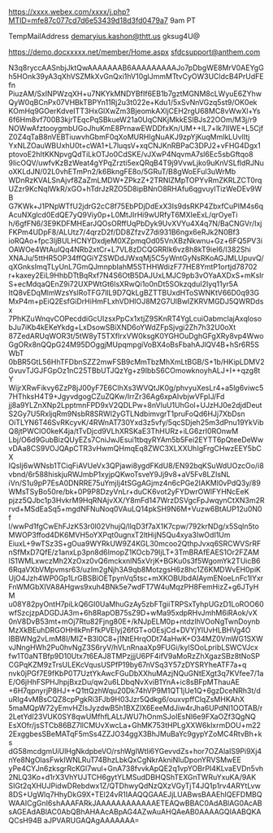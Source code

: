 https://xxxx.webex.com/xxxx/j.php?MTID=mfe87c077cd7d6e53439d18d3fd0479a7 9am PT

TempMailAddress demaryius.kashon@thtt.us gksug4U@

https://demo.docxxxxx.net/member/Home.aspx sfdcsupport@anthem.com

N3q8ryccAASnbjJktQwAAAAAAAB6AAAAAAAAAJo7pDbgWE8MrV0AEYgGh5HOnk39yA3qXhVSZMkXvGnQxi1hV10glJmmMTtvCyOW3UCldcB4PrUdFEfn
PiuzAM/SxINPWzqXH+u7NKYkMNDYBfIf6EB1b7gztMGNM8cLWyuE6ZYhwQyW0qBCnPx07VHBkTBPYn11Rj2u3t022e+Kdu1/5xSvNnVGzq5st9/OK0ek
KOmHq9GOerKdveITT3HxGlXwZm3BjeomkAXljCEH2rgU68MC8vWwXl+Ys6f6Hm8vf700B3kjrTEqcPqSBkueW21a0UqCNKjMkkESlBJs22OOm/M3j/r9
NOWwAfztooygmbUGoJhuKmE8PrnawEWDDfxKn/UM++lL7+lk7IIWE+L5CjfZ0Z4qTaB8nVEBTiuwvhGbmF0qXoMURHIgNuAKJ9zpYjKuqMmlkLUvlItj
YxNLZOauWBUxhU0t+cWA1+L7luqsV+xqCNJKnRBPaC3DPJ2+vFHG4Dgx1ptovoE2hItKKNpvgQdTiLkOTJo0CdSKE/vJXwP4NqvmA7sl6Ec5sbGftqo8
9IicOQV/uwfvKzBzWeat4gYPqZrzti5exQRqB4T9j9VvwLjko9uKnVSLfldRJNuoXKLdJN/02L0vhETmPn2/k6BkngFE8o/5GRuT/B8gWoEFul3uWrMb
WDnRzKVALSnAjvf8ZaZmLMDW+ZPkzZ+2TRNlZMpTOPYvRmZKRLZCT0rqUZzr9KcNqlWkR/xGO+hTdrJzRZO5D8ipBNnO8RHAfu6qgvuylTizWeDEv9WB
G7KWk+J1PNpWTfU2jdrG2cC8f75EbPDjDdExX3Is9dsRKP4ZbxfCuPIM4s6qAcuNXglcd0EdQE7yQ9Viy0p+L0MtJIrHi9wURfyT6MXIeExL/qrOyeTi
h/6gfFN6/3E9KDFMHEarJQOsORffUqPbDyk9UvXVYu4X4q7N/BaCNGVr/IxjFKPm4UDpF8/ALUtz7/4qrzD2f/DD8ZfzvZ7di931B6ngx6eRJk2N0Bf3
ioRQAo+fpc3ljBULHCNYDxdjeM0XZpmqOd05VnXBzNkwnu+Gz+6FQ5PV3iOAWOe4WtAuIQq4NRb2xtCr+L7VL8zDCQGRRIk6vz8h8kT9ieI6/I382Shi
XNAJu/5ttHR5OP34ffQGiYZSWDdJWxqMj5C5yWntGyNsRKoAGJMLUpuvQ/qXGnksImqTLyUnL7GmQJmnpbIahM5STHHWdizF77HE8YmtP1ortjd78702
r+kaxey2EiL9HhbDTtBqRxf7N4S6OtB5DAJUxLMJC9pb3vOYaAXDxS+mKsIrS+ecMdqaQEnZ9i72UXPWtGt6lsXRwQi1o0nDt5SOkzqduI2Iyq11yr5A
ItQ8vEDqMlmWzsYsIRoTFG7llL9D7QkLgBZTTBUxdHToSWNKtV66D0q93GMxP4m+pEiQ2EsfGiDrHiHmFLxhVDHlOJ8M2G7UlBwIZKRVMGDJ5QWRDdsx
7PhKZuWnqvCOPecddiGcUlzsxPpCx1xtjZ9SKnRT4YgLcuiOabmclajAxqlosobJu7iKb4kEKeYkdg+LxDsowSBiXND6oYWdZFpSjvgi2Zh7h32U0oXt
87ZedARUqWOR3t/5tW8yT5TXfIrxVW0ksgK0YGHOuDghGFgXRy8vp4WwoGgORx8nQQpG24M95DOggjMUpqmpgiVoBX4oBsFbahAJlQV4B+hSr6R5SWbT
0bBR5GtL56HhTFDbnSZZ2mwFSB9cMmTbzMhXmLtBGB/S+1b/HKipLDMV2GvuvTJGJFGpOz1nC25TBbUTJQzYg+z9IbbS6COmowknoyhALJ+I++qzg8tY
WijrXRwFikvy6ZzP8jJ00yF7E6ClhXs3WVQtJK0g/phvyuXesLr4+a5lg6viwc57HThksH4T9+JgyvdgogCZuZQKw/IrrZr36Ag6xpAIvbjwVFpIJ/Fd
jj8a9YLZnXNp2LpptmnFPD9xV2QDLPw+8nVluU1UhGol+UJzHJ0e2djdDeutS2Gy7U5RxljqRm9NsbR8SRWl2yGTLNdbimvgrT1pruFoQd6HJj7XbDsn
OiTLYN6T46SvRKcyvK/4RWnAT730Yxd3z5vfy/5qcSDjeh25m3dPnu19YkVibQ8jtPWClO0keK4ja/tTvDjcd9VLhXRSKaE3ThHURz+iLG6zrI0ROnwM
Lbj/O6d9GubBizQUyEZs7CniJwJEsui1tbqyRYAm5b5Fei2EYTT6pQteeDeWwvDAa8CS9VOJQApCTR3vHwmQHmqEq8ZWC3XLXXUhIgFrgCHwzEEY5bCX
IQsIj6wWNsb1TCiqFiAVUeVx3QPjawi8ygdFKdU8/EN92bqKSuWdUOzcOo/i8vbnd/6r588hiskjuRWJmbP1xyjpQKwoTsveY9Jj9v8+aV5Fv8LZIsNL
iVn/S1u9pP7EsA0DNRRE75uYmjlj4tSGgAGjmz4n6cPGe2IAKMl0vPdQ3y/89WMsTSyBo50re/bk+0P9P8DzyVnLr+duCK6vot2yFYDwrOWlFYHNcEeK
pjzz5QJbc1p3HvkrM9HqRNAjvXX/Y8mFd147WrzDSVgcFpJwqynCtXN3m2Rrvd+MSdEaSq5+mgdNFNuNoq0VAuLQ14pkSH9N6M+Vuzw6BtAUP12u0N0f
l/wwPd1fgCwEhFJzK53r0l02VhujQ/llqD3f7aX1K7cpw/792krNDg/x5Sqln5toMWOP3ffod4DK6MVH5oYXPqt0ugnxT2ltHijN5Qu4xya3IwOdI1Um
EiuxL+9wTSz3S+gOua9WYRkUW9Z4KGL30mcoo2QthpJvxq6SRCWVSrRFnSfMxD7QfE/z1anxLp3pn8d6ImopZ1KOcb79IjLT+3TmBRAfEAES1Or2FZAM
lS1WMLxwczMh2XzOxz0vQ6mckxnlN5xVrjK+BGKu0s3f5WgomYk2TUicB66RqaVXbVMpvmsr63/uzIm2gNjh3A9qb8MotzgsH6z8hc1Z6KMDWvEH0piK
UjO4Jzh4WP0Gp1LrGBSBiOETpynVq5tsc+mXKOBUbdAIAymENoeLnFc1lYxrFnWMGbXIVA8AHgws9xuh4BNk5e7wdFT7W4uMqzPH8FemHizZ+g6JTyHM
u08Y82pyOntH7piLkQ6GI0UaMhuGzAy5zbFTgiiTRPSxTyhpUGzD1LoROO60wfSzcjzpADGDJA3m+6h8RapOB75sZ9D+wMa95xdpRHvJmhM6iRAok/vX
0nV8DvB53mt+mOj7Rtu82Fjng80E+/kNJpELM0p+ntdzIhVOoNgTwnDoynbMzXkBEuhDRGOHHlkPnFfkPVElyj26fGT+o0EsjCd+DVYjYlUvHLBHVg4O
IBBWNg2vLmM8I/MIZ+B3l0C8+j1NtEHrqODt74aHwK+O34MZ0VmWG1SXWvJNngHWh2Pu0hvNgZ3S6ryV/hVLnRnaaXp9FUGi/kylSOoLpribLSWCVJcx
fw1T0aNTBfp9D10Utx7t6EAJ8TMPzjjjU6PF4ifV9aMoRzZhXgazSBz8tNoSPCGPqKZM9zTrsULEKcVqusUSPfP19by67nVSq3Y57zDYSRYheATF7a+q
nvk0jPGf7E9fKbP0T7UztYkAwcFGuDbXXhuMAzjNQuGNtEXgt3q7KVfee7/1aE/O6jHhFSPHJhpjBxzDu/qw2u6LDbqNvXviB1YnA+ic8sBFpMThauAE
+6H7qpnyrjP8HJ++Q1ttQzhWqu20Dk74hVP9M1QT1jUe1Q+6gzDceNRh3t/duRIg4vMBsCQZ8cpPgkRi3FJb9H03Jzr5Qdkg6/ouxvpffClqZsMHKAhX
5maMQpW72yEmvHZIsJyzdwB5h1BXZlX6EeeMdJiw4rJha6UPdNl1OOTAB/r2LetYdI23VUK0SY8qwUMfhfLALtJWU7hOnmSJoIEsNl6e9FXaOZf3QgNQ
EsXOfr/jsSTCb86BZ7llCMUvXwcLa+GhMK753tHPLgXXW6klxrmDOU+m222ExggbesSBeMATqF5mSs4ZZJO34ggX3BhJMuBaYc9gypYZoMC4RtvBh+ks
dG58mcdgmUiUlHgNkdpbeVO/rshWgIWtli6YGevvdZs+hor7OZAlaIS9Pi9Xj4nYe8NgOlasFwkIWNLRuT74BhzLbkQxCgNkrAkniNluDponYRVSMwEE
yPe4CYJn6zksgrRcKGl7wul+GnA738fvvkApQE2q1vpYOBrPI4KLvaEVDn5vh2NLQ3Ko+d1rX3VhYUJTCH6gytYLMSudDBHQShTEXGnTWRuYxuKA/9AK
SIGt2qXHUJPidwDRebdwx1Z/QTDhwyQdNzQXzVGyTjT4JQ1p1rv4ARYtLvw8DS+UgWlq7HhyDkG9X+TEl24vR1IAAQQGAAEJjLUABwsBAAEhIQEFDMBQ
WAAICgGnI6shAAAFARkJAAAAAAAAAAAAETEAQwBBAC0AdABlAG0AcABsAGEAdABlAC0AbQBhAHAAcABpAG4AZwAuAHQAeAB0AAAAGQIAABQKAQCsH94B
aJPVARUGAQAgAAAAAAA=
